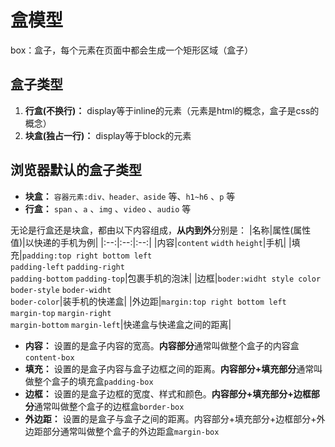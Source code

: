 # 盒模型

box：盒子，每个元素在页面中都会生成一个矩形区域（盒子）

## 盒子类型
1. **行盒(不换行)：** display等于inline的元素（元素是html的概念，盒子是css的概念）
2. **块盒(独占一行)：** display等于block的元素

## 浏览器默认的盒子类型
- **块盒：** `容器元素:div、header、aside` 等、`h1~h6` 、`p` 等
- **行盒：** `span` 、`a` 、`img` 、`video` 、`audio` 等

无论是行盒还是块盒，都由以下内容组成，**从内到外**分别是：
|名称|属性(属性值)|以快递的手机为例|
|:--:|:--:|:--:|
|内容|`content` `width` `height`|手机|
|填充|`padding:top right bottom left`<br>`padding-left` `padding-right`<br>`padding-bottom` `padding-top`|包裹手机的泡沫|
|边框|`boder:widht style color`<br>`boder-style` `boder-widht`<br>`boder-color`|装手机的快递盒|
|外边距|`margin:top right bottom left`<br>`margin-top` `margin-right`<br>`margin-bottom` `margin-left`|快递盒与快递盒之间的距离|

- **内容：** 设置的是盒子内容的宽高。**内容部分**通常叫做整个盒子的内容盒`content-box`
- **填充：** 设置的是盒子内容与盒子边框之间的距离。**内容部分+填充部分**通常叫做整个盒子的填充盒`padding-box`
- **边框：** 设置的是盒子边框的宽度、样式和颜色。**内容部分+填充部分+边框部分**通常叫做整个盒子的边框盒`border-box`
- **外边距：** 设置的是盒子与盒子之间的距离。内容部分+填充部分+边框部分+外边距部分通常叫做整个盒子的外边距盒`margin-box`